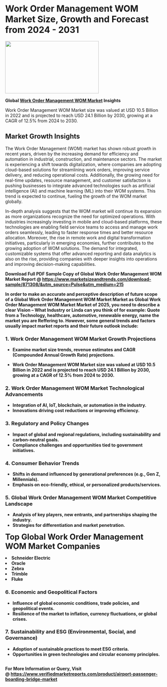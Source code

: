 <H1>Work Order Management WOM Market Size, Growth and Forecast from 2024 - 2031</H1><img class="aligncenter size-medium wp-image-584254" src="https://thirdeyenews.in/wp-content/uploads/2024/09/Global-Market-Research-300x168.jpeg" alt="" width="300" height="168" /><p><strong>Global&nbsp;<a href="https://www.marketsizeandtrends.com/download-sample/871308/&amp;utm_source=Pulse&amp;utm_medium=215">Work Order Management WOM Market</a> Insights</strong></p><p>Work Order Management WOM Market size was valued at USD 10.5 Billion in 2022 and is projected to reach USD 24.1 Billion by 2030, growing at a CAGR of 12.5% from 2024 to 2030.</p><p><h2>Market Growth Insights</h2> <p>The Work Order Management (WOM) market has shown robust growth in recent years, driven by the increasing demand for efficiency and automation in industrial, construction, and maintenance sectors. The market is experiencing a shift towards digitalization, where companies are adopting cloud-based solutions for streamlining work orders, improving service delivery, and reducing operational costs. Additionally, the growing need for real-time updates, resource management, and customer satisfaction is pushing businesses to integrate advanced technologies such as artificial intelligence (AI) and machine learning (ML) into their WOM systems. This trend is expected to continue, fueling the growth of the WOM market globally.</p> <p><strong></strong></p> <p>In-depth analysis suggests that the WOM market will continue its expansion as more organizations recognize the need for optimized operations. With industries increasingly investing in mobile and cloud-based platforms, these technologies are enabling field service teams to access and manage work orders seamlessly, leading to faster response times and better resource allocation. Moreover, the rise in remote work and digital transformation initiatives, particularly in emerging economies, further contributes to the growing adoption of WOM solutions. The demand for integrated, customizable systems that offer advanced reporting and data analytics is also on the rise, providing companies with deeper insights into operations and improving decision-making capabilities.</p> <p><strong></p><p><span class=""><strong>Download Full PDF Sample Copy of Global Work Order Management WOM Market Report</strong> @ <a href="https://www.marketsizeandtrends.com/download-sample/871308/&amp;utm_source=Pulse&amp;utm_medium=215" target="_blank">https://www.marketsizeandtrends.com/download-sample/871308/&amp;utm_source=Pulse&amp;utm_medium=215</a></span></p><p>In order to make an accurate and perceptive description of future scope of a Global&nbsp;Work Order Management WOM Market Market as Global&nbsp;Work Order Management WOM Market Market of 2025, you need to describe a clear Vision &ndash; What Industry or Linda can you think of for example: Quote from a Technology, healthcare, automotive, renewable energy, name the market you are Reffering to. However, some general trends and factors usually impact market reports and their future outlook include:</p><h3>1.&nbsp;<strong>Work Order Management WOM Market Growth Projections</strong></h3><ul><li>Examine market size trends, revenue estimates and CAGR (Compounded Annual Growth Rate) projections.</li><li><p>Work Order Management WOM Market size was valued at USD 10.5 Billion in 2022 and is projected to reach USD 24.1 Billion by 2030, growing at a CAGR of 12.5% from 2024 to 2030.</p></li></ul><h3>2.&nbsp;<strong>Work Order Management WOM Market Technological Advancements</strong></h3><ul><li>Integration of AI, IoT, blockchain, or automation in the industry.</li><li>Innovations driving cost reductions or improving efficiency.</li></ul><h3>3.&nbsp;<strong>Regulatory and Policy Changes</strong></h3><ul><li>Impact of global and regional regulations, including sustainability and carbon-neutral goals.</li><li>Compliance challenges and opportunities tied to government initiatives.</li></ul><h3>4.&nbsp;<strong>Consumer Behavior Trends</strong></h3><ul><li>Shifts in demand influenced by generational preferences (e.g., Gen Z, Millennials).</li><li>Emphasis on eco-friendly, ethical, or personalized products/services.</li></ul><h3>5.&nbsp;<strong>Global Work Order Management WOM Market Competitive Landscape</strong></h3><ul><li>Analysis of key players, new entrants, and partnerships shaping the industry.</li><li>Strategies for differentiation and market penetration.</li></ul><p data-pm-slice="1 1 []"><span style="color: inherit; font-family: inherit; font-size: 25px;">Top Global Work Order Management WOM Market Companies</span></p><div class="" data-test-id=""><p><li>Schneider Electric</li><li> Oracle</li><li> Zebra</li><li> Trimble</li><li> Fluke</li></p></div><h3>6.&nbsp;<strong>Economic and Geopolitical Factors</strong></h3><ul><li>Influence of global economic conditions, trade policies, and geopolitical events.</li><li>Resilience of the market to inflation, currency fluctuations, or global crises.</li></ul><h3>7.&nbsp;<strong>Sustainability and ESG (Environmental, Social, and Governance)</strong></h3><ul><li>Adoption of sustainable practices to meet ESG criteria.</li><li>Opportunities in green technologies and circular economy principles.</li></ul><h2><strong style="font-size: 14px;">For More Information or Query, Visit @&nbsp;</strong><a style="background-color: #ffffff; font-size: 14px;" href="https://www.marketsizeandtrends.com/report/work-order-management-wom-market/" target="_blank">https://www.verifiedmarketreports.com/product/airport-passenger-boarding-bridge-market</a></h2>

